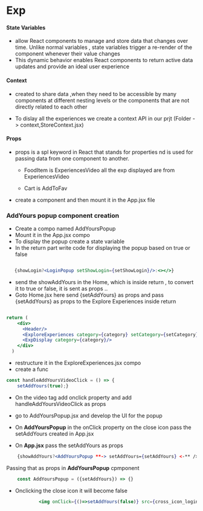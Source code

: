 # Exp

#### State Variables 

- allow React components to manage and store data that changes over time. Unlike normal variables , state variables trigger a re-render of the component whenever their value changes
- This dynamic behavior enables React components to return active data updates and provide an ideal user experience

#### Context 

- created to share data ,when they need to be accessible by many components at different nesting levels or the components that are not directly related to each other

- To dislay all the experiences we create a context API in our prjt (Folder -> context,StoreContext.jsx)

#### Props

- props is a spl keyword in React that stands for properties nd is used for passing data from one component to another.
  
  - FoodItem is ExperiencesVideo
    all the exp displayed are from ExperiencesVideo

  - Cart is AddToFav
- create a component and then mount it in the App.jsx file

### AddYours popup component creation 

- Create a compo named AddYoursPopup
- Mount it in the App.jsx compo
- To display the popup create a state variable
- In the return part write code for displaying the popup based on true or false     
  
```jsx

   {showLogin?<LoginPopup setShowLogin={setShowLogin}/>:<></>} 
```

- send the showAddYours in the Home, which is inside return , to convert it to true or false, it is sent as props ..
- Goto Home.jsx here send  {setAddYours} as props and pass {setAddYours} as props to the Explore Experiences inside return

```jsx

return (
    <div>
      <Header/>
      <ExploreExperiences category={category} setCategory={setCategory} setAddYours={setAddYours}/>
      <ExpDisplay category={category}/>
    </div>
  ) 
```

-  restructure it in the ExploreExperiences.jsx compo 
- create a func 

```jsx
const handleAddYoursVideoClick = () => {
    setAddYours(true);}
```

- On the video tag add onclick property and add handleAddYoursVideoClick as props
- go to AddYoursPopup.jsx and develop the UI for the popup

- On **AddYoursPopup** in the onClick property on the close icon pass the setAddYours created in App.jsx
- On **App.jsx** pass the setAddYours as props
  
```jsx
    {showAddYours?<AddYoursPopup **-> setAddYours={setAddYours} <-** />:<></>}
```

Passing that as props in **AddYoursPopup** cpmponent

```jsx
    const AddYoursPopup = ({setAddYours}) => {}

```

- Onclicking the close icon it will become false 

```jsx
            <img onClick={()=>setAddYours(false)} src={cross_icon_loginPopup.cross_icon} alt="" />

```
